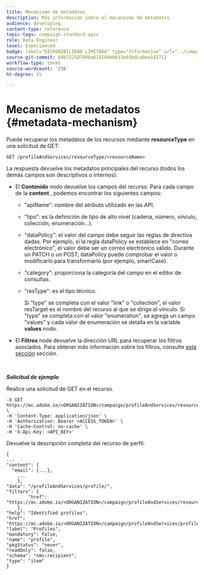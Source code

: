 ```yaml
---
title: Mecanismo de metadatos
description: Más información sobre el mecanismo de metadatos.
audience: developing
content-type: reference
topic-tags: campaign-standard-apis
role: Data Engineer
level: Experienced
badge: label="DISPONIBILIDAD LIMITADA" type="Informative" url="../campaign-standard-migration-home.md" tooltip="Restringido a usuarios migrados por el Campaign Standard"
source-git-commit: 84b72258789ba61016deb813e93bdca0ea142712
workflow-type: tm+mt
source-wordcount: '236'
ht-degree: 1%

---
```


# Mecanismo de metadatos {#metadata-mechanism}

Puede recuperar los metadatos de los recursos mediante **resourceType** en una solicitud de GET:

`GET /profileAndServices/resourceType/<resourceName>`

La respuesta devuelve los metadatos principales del recurso (todos los demás campos son descriptivos o internos):

* El **Contenido** nodo devuelve los campos del recurso. Para cada campo de la **content** , podemos encontrar los siguientes campos:

   * &quot;apiName&quot;: nombre del atributo utilizado en las API.
   * &quot;tipo&quot;: es la definición de tipo de alto nivel (cadena, número, vínculo, colección, enumeración...).
   * &quot;dataPolicy&quot;: el valor del campo debe seguir las reglas de directiva dadas. Por ejemplo, si la regla dataPolicy se establece en &quot;correo electrónico&quot;, el valor debe ser un correo electrónico válido. Durante un PATCH o un POST, dataPolicy puede comprobar el valor o modificarlo para transformarlo (por ejemplo, smartCase).
   * &quot;category&quot;: proporciona la categoría del campo en el editor de consultas.
   * &quot;resType&quot;: es el tipo técnico.

     Si &quot;type&quot; se completa con el valor &quot;link&quot; o &quot;collection&quot;, el valor resTarget es el nombre del recurso al que se dirige el vínculo.
Si &quot;type&quot; se completa con el valor &quot;enumeration&quot;, se agrega un campo &quot;values&quot; y cada valor de enumeración se detalla en la variable **values** nodo.

* El **Filtros** node devuelve la dirección URL para recuperar los filtros asociados. Para obtener más información sobre los filtros, consulte [esta sección](filtering.md) sección.

<!-- créer une section au même niveau sur les liens -->
<!-- dans l'exemple: birthdate, email +  mettre 2 liens : un de type 1-1 , 1-N
si on prend l'exemple de l'org unit, on aura un bon exemple lien -->
<!-- plus reparler du node Data -->

<br/>

***Solicitud de ejemplo***

Realice una solicitud de GET en el recurso.

```
-X GET https://mc.adobe.io/<ORGANIZATION>/campaign/profileAndServices/resourceType/profile \
-H 'Content-Type: application/json' \
-H 'Authorization: Bearer <ACCESS_TOKEN>' \
-H 'Cache-Control: no-cache' \
-H 'X-Api-Key: <API_KEY>'
```

Devuelve la descripción completa del recurso de perfil.

```
{
...
"content": {
  "email": {...},
    ...
    },
"data": "/profileAndServices/profile/",
"filters": {
        "href": "https://mc.adobe.io/<ORGANIZATION>/campaign/profileAndServices/resourceType/<PKEY>"
    },
"help": "Identified profiles",
"href": "https://mc.adobe.io/<ORGANIZATION>/campaign/profileAndServices/profile/metadata",
"label": "Profiles",
"mandatory": false,
"name": "profile",
"pkgStatus": "never",
"readOnly": false,
"schema": "nms:recipient",
"type": "item"
}
```
